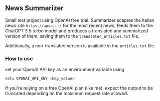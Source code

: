 ## News Summarizer

Small test project using OpenAI free trial.
Summarizer scapres the italian news site ```https://ansa.it/``` for the most recent news, feeds them to the ChatGPT 3.5 turbo model and produces a translated and summarized version of them, saving them to the ```translated_articles.txt``` file.

Additionally, a non-translated version is available in the ```articles.txt``` file.

### How to use

set your OpenAI API key as an environment variable using:

```bash
setx OPENAI_API_KEY <key_value>
```

If you're relying on a free OpenAI plan (like me), expect the output to be truncated depending on the maximum request rate allowed. 
